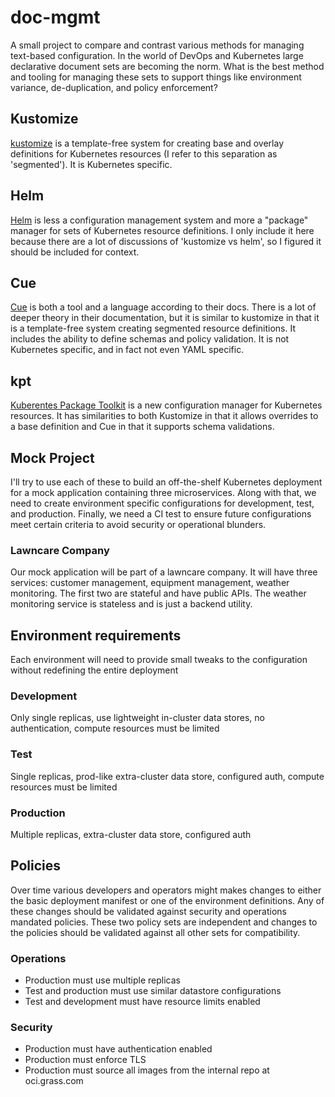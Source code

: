 # doc-mgmt

A small project to compare and contrast various methods
for managing text-based configuration. In the world of
DevOps and Kubernetes large declarative document sets
are becoming the norm. What is the best method and tooling
for managing these sets to support things like environment
variance, de-duplication, and policy enforcement?

## Kustomize

[kustomize](https://kustomize.io) is a template-free system for creating base and overlay
definitions for Kubernetes resources (I refer to this separation as 'segmented'). It is
Kubernetes specific.

## Helm

[Helm](https://helm.sh) is less a configuration management system and more a "package"
manager for sets of Kubernetes resource definitions. I only include it here because
there are a lot of discussions of 'kustomize vs helm', so I figured it should be 
included for context.

## Cue

[Cue](https://cuelang.org) is both a tool and a language according to their docs. There is
a lot of deeper theory in their documentation, but it is similar to kustomize in that
it is a template-free system creating segmented resource definitions. It includes the
ability to define schemas and policy validation. It is not Kubernetes specific, and in
fact not even YAML specific.

## kpt

[Kuberentes Package Toolkit](https://googlecontainertools.github.io/kpt) is a new
configuration manager for Kubernetes resources. It has similarities to both
Kustomize in that it allows overrides to a base definition and Cue in that it
supports schema validations.

## Mock Project

I'll try to use each of these to build an off-the-shelf Kubernetes deployment
for a mock application containing three microservices. Along with that, we
need to create environment specific configurations for development, test, and
production. Finally, we need a CI test to ensure future configurations meet
certain criteria to avoid security or operational blunders.

###  Lawncare Company

Our mock application will be part of a lawncare company. It will have
three services: customer management, equipment management, weather
monitoring. The first two are stateful and have public APIs. The
weather monitoring service is stateless and is just a backend
utility.

## Environment requirements

Each environment will need to provide small tweaks to the configuration
without redefining the entire deployment

### Development

Only single replicas, use lightweight in-cluster data stores,
no authentication, compute resources must be limited

### Test

Single replicas, prod-like extra-cluster data store, configured
auth, compute resources must be limited

### Production

Multiple replicas, extra-cluster data store, configured
auth

## Policies

Over time various developers and operators might makes changes
to either the basic deployment manifest or one of the environment
definitions. Any of these changes should be validated against
security and operations mandated policies. These two policy
sets are independent and changes to the policies should be
validated against all other sets for compatibility.

### Operations

 * Production must use multiple replicas
 * Test and production must use similar datastore configurations
 * Test and development must have resource limits enabled

### Security

 * Production must have authentication enabled
 * Production must enforce TLS
 * Production must source all images from the internal repo at oci.grass.com
